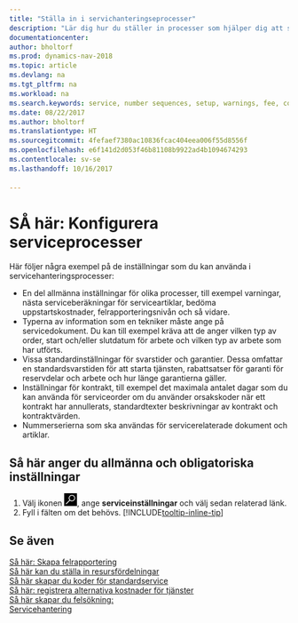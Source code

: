 ```yaml
---
title: "Ställa in i servichanteringseprocesser"
description: "Lär dig hur du ställer in processer som hjälper dig att se till att kunden är nöjd med din kundservice."
documentationcenter: 
author: bholtorf
ms.prod: dynamics-nav-2018
ms.topic: article
ms.devlang: na
ms.tgt_pltfrm: na
ms.workload: na
ms.search.keywords: service, number sequences, setup, warnings, fee, contracts, warranties
ms.date: 08/22/2017
ms.author: bholtorf
ms.translationtype: HT
ms.sourcegitcommit: 4fefaef7380ac10836fcac404eea006f55d8556f
ms.openlocfilehash: e6f141d2d053f46b81108b9922ad4b1094674293
ms.contentlocale: sv-se
ms.lasthandoff: 10/16/2017

---
```

# <a name="how-to-configure-service-processes"></a>SÅ här: Konfigurera serviceprocesser
Här följer några exempel på de inställningar som du kan använda i servicehanteringsprocesser:  
  
* En del allmänna inställningar för olika processer, till exempel varningar, nästa serviceberäkningar för serviceartiklar, bedöma uppstartskostnader, felrapporteringsnivån och så vidare.  
* Typerna av information som en tekniker måste ange på servicedokument. Du kan till exempel kräva att de anger vilken typ av order, start och/eller slutdatum för arbete och vilken typ av arbete som har utförts.  
* Vissa standardinställningar för svarstider och garantier. Dessa omfattar en standardsvarstiden för att starta tjänsten, rabattsatser för garanti för reservdelar och arbete och hur länge garantierna gäller.  
* Inställningar för kontrakt, till exempel det maximala antalet dagar som du kan använda för serviceorder om du använder orsakskoder när ett kontrakt har annullerats, standardtexter beskrivningar av kontrakt och kontraktvärden.  
* Nummerserierna som ska användas för servicerelaterade dokument och artiklar.  

## <a name="to-enter-general-and-mandatory-settings"></a>Så här anger du allmänna och obligatoriska inställningar
1. Välj ikonen ![Söka efter sida eller rapport](media/ui-search/search_small.png "ikonen Söka efter sida eller rapport"), ange **serviceinställningar** och välj sedan relaterad länk.
2. Fyll i fälten om det behövs. [!INCLUDE[tooltip-inline-tip](includes/tooltip-inline-tip_md.md)]  

## <a name="see-also"></a>Se även  
[Så här: Skapa felrapportering](service-how-setup-fault-reporting.md)  
[Så här kan du ställa in resursfördelningar](service-how-setup-resource-allocation.md)  
[Så här skapar du koder för standardservice](service-how-setup-service-coding.md)  
[Så här: registrera alternativa kostnader för tjänster](service-how-setup-service-costs-pricing.md)  
[Så här skapar du felsökning:](service-how-setup-troubleshooting.md)  
[Servicehantering](service-service.md)  

